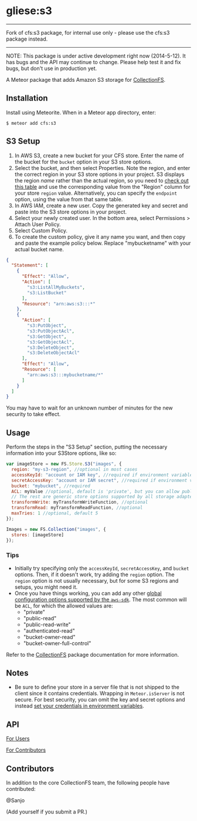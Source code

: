 gliese:s3
=========================
*************
Fork of cfs:s3 package, for internal use only - please use the cfs:s3 package instead.
*************

NOTE: This package is under active development right now (2014-5-12). It has
bugs and the API may continue to change. Please help test it and fix bugs,
but don't use in production yet.

A Meteor package that adds Amazon S3 storage for
[CollectionFS](https://github.com/CollectionFS/Meteor-CollectionFS).

## Installation

Install using Meteorite. When in a Meteor app directory, enter:

```
$ meteor add cfs:s3
```

## S3 Setup

1. In AWS S3, create a new bucket for your CFS store. Enter the name of the bucket for the `bucket` option in your S3 store options.
2. Select the bucket, and then select Properties. Note the region, and enter the correct region in your S3 store options in your project. S3 displays the region *name* rather than the actual region, so you need to [check out this table](http://docs.aws.amazon.com/general/latest/gr/rande.html#s3_region) and use the corresponding value from the "Region" column for your store `region` value. Alternatively, you can specify the `endpoint` option, using the value from that same table.
3. In AWS IAM, create a new user. Copy the generated key and secret and paste into the S3 store options in your project.
4. Select your newly created user. In the bottom area, select Permissions > Attach User Policy.
5. Select Custom Policy.
6. To create the custom policy, give it any name you want, and then copy and paste the example policy below. Replace "mybucketname" with your actual bucket name.

```json
{
  "Statement": [
    {
      "Effect": "Allow",
      "Action": [
        "s3:ListAllMyBuckets",
        "s3:ListBucket"
      ],
      "Resource": "arn:aws:s3:::*"
    },
    {
      "Action": [
        "s3:PutObject",
        "s3:PutObjectAcl",
        "s3:GetObject",
        "s3:GetObjectAcl",
        "s3:DeleteObject",
        "s3:DeleteObjectAcl"
      ],
      "Effect": "Allow",
      "Resource": [
        "arn:aws:s3:::mybucketname/*"
      ]
    }
  ]
}
```

You may have to wait for an unknown number of minutes for the new security to
take effect.

## Usage

Perform the steps in the "S3 Setup" section, putting the necessary information into your
S3Store options, like so:

```js
var imageStore = new FS.Store.S3("images", {
  region: "my-s3-region", //optional in most cases
  accessKeyId: "account or IAM key", //required if environment variables are not set
  secretAccessKey: "account or IAM secret", //required if environment variables are not set
  bucket: "mybucket", //required
  ACL: myValue //optional, default is 'private', but you can allow public or secure access routed through your app URL
  // The rest are generic store options supported by all storage adapters
  transformWrite: myTransformWriteFunction, //optional
  transformRead: myTransformReadFunction, //optional
  maxTries: 1 //optional, default 5
});

Images = new FS.Collection("images", {
  stores: [imageStore]
});
```

### Tips

* Initially try specifying only the `accessKeyId`, `secretAccessKey`, and `bucket` options. Then, if it doesn't work, try adding the `region` option. The `region` option is not usually necessary, but for some S3 regions and setups, you might need it.
* Once you have things working, you can add any other [global configuration options supported by the `aws-sdk`](http://docs.aws.amazon.com/AWSJavaScriptSDK/guide/node-configuring.html#Service-Specific_Configuration). The most common will be `ACL`, for which the allowed values are:
    * "private"
    * "public-read"
    * "public-read-write"
    * "authenticated-read"
    * "bucket-owner-read"
    * "bucket-owner-full-control"

Refer to the [CollectionFS](https://github.com/CollectionFS/Meteor-CollectionFS)
package documentation for more information.

## Notes

* Be sure to define your store in a server file that is not shipped to the
client since it contains credentials. Wrapping in `Meteor.isServer` is not
secure. For best security, you can omit the key and secret options and instead
[set your credentials in environment variables](http://docs.aws.amazon.com/AWSJavaScriptSDK/guide/node-configuring.html#Credentials_from_Environment_Variables).

## API

[For Users](https://github.com/CollectionFS/Meteor-cfs-s3/blob/master/api.md)

[For Contributors](https://github.com/CollectionFS/Meteor-cfs-s3/blob/master/internal.api.md)

## Contributors

In addition to the core CollectionFS team, the following people have contributed:

@Sanjo

(Add yourself if you submit a PR.)

